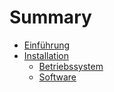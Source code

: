 # Summary

- [Einführung](introduction.md)
- [Installation](installation/index.md)
    - [Betriebssystem](installation/os.md)
    - [Software](installation/software.md)
